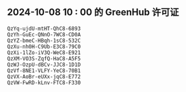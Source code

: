 ## 2024-10-08 10 : 00 的 GreenHub 许可证
```
QzYq-ujdU-mtHT-QhC8-6893
QzYh-GuEc-QNnO-7WC8-CD0A
QzYZ-bmeC-HBqh-1sC8-532C
QzXu-nh0H-C9Ub-E3C8-79C0
QzXi-1lZo-iV3Q-WeC8-E921
QzXM-VO3S-ZqfQ-HaC8-A5F5
QzWJ-OzpU-dBCv-JJC8-1D1D
QzVf-8NE1-VLFY-YeC8-70B1
QzVX-AoBr-eUXx-jqC8-E772
QzVW-FwRD-kLnv-FTC8-F330
```
